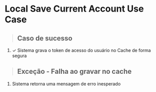 # Local Save Current Account Use Case

> ## Caso de sucesso
1. ✓ Sistema grava o token de acesso do usuário no Cache de forma segura

> ## Exceção - Falha ao gravar no cache
1. Sistema retorna uma mensagem de erro inesperado